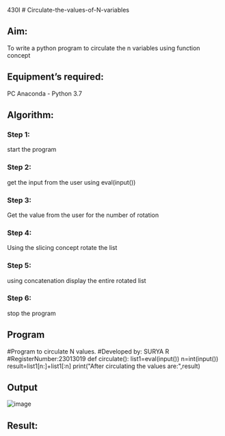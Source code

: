 430I # Circulate-the-values-of-N-variables  
## Aim:
To write a python program to circulate the n variables using function concept
## Equipment’s required:
PC
Anaconda - Python 3.7
## Algorithm: 
### Step 1: 
start the program
### Step 2: 
get the input from the user  using eval(input())
### Step 3: 
Get the value from the user for the number of rotation
### Step 4: 
Using the slicing concept rotate the list

### Step 5: 
using concatenation display the entire rotated list 
### Step 6: 
stop the program
## Program
#Program to circulate N values.
#Developed by: SURYA R
#RegisterNumber:23013019
def circulate():
    list1=eval(input())
    n=int(input())
    result=list1[n:]+list1[:n]
    print("After circulating the values are:",result)
    
## Output

![image](https://github.com/SuryaR03/Circulate-the-values-of-N-variables/assets/147140237/0f267b7e-32ee-4db8-b950-429279a119b6)


## Result:

